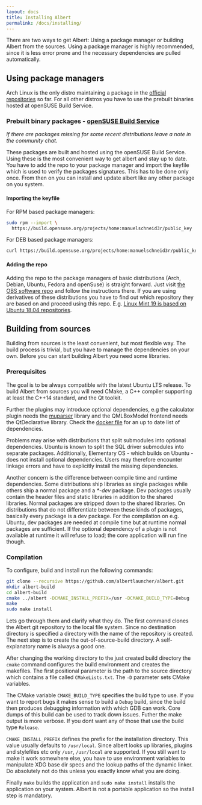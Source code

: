 ```yaml
---
layout: docs
title: Installing Albert
permalink: /docs/installing/
---
```


There are two ways to get Albert: Using a package manager or building Albert from the sources. Using a package manager is highly recommended, since it is less error prone and the necessary dependencies are pulled automatically.

## Using package managers
Arch Linux is the only distro maintaining a package in the [official repositories](https://www.archlinux.org/packages/community/x86_64/albert/) so far. For all other distros you have to use the prebuilt binaries hosted at openSUSE Build Service.

### Prebuilt binary packages - [openSUSE Build Service](https://build.opensuse.org/package/show/home:manuelschneid3r/albert)

*If there are packages missing for some recent distributions leave a note in the community chat.*

These packages are built and hosted using the openSUSE Build Service. Using these is the most convenient way to get albert and stay up to date. You have to add the repo to your package manager and import the keyfile which is used to verify the packages signatures. This has to be done only once. From then on you can install and update albert like any other package on you system.

#### Importing the keyfile

For RPM based package managers:
```bash
sudo rpm --import \
  https://build.opensuse.org/projects/home:manuelschneid3r/public_key
```

For DEB based package managers:
```bash
curl https://build.opensuse.org/projects/home:manuelschneid3r/public_key | sudo apt-key add -
```

#### Adding the repo

Adding the repo to the package managers of basic distributions (Arch, Debian, Ubuntu, Fedora and openSuse) is straight forward. Just visit [the OBS software repo](https://software.opensuse.org/download.html?project=home:manuelschneid3r&package=albert) and follow the instructions there. If you are using derivatives of these distributions you have to find out which repository they are based on and proceed using this repo. E.g. [Linux Mint 19 is based on Ubuntu 18.04 repositories](https://en.wikipedia.org/wiki/Linux_Mint_version_history#Release_history).

## Building from sources

Building from sources is the least convenient, but most flexible way. The build process is trivial, but you have to manage the dependencies on your own. Before you can start building Albert you need some libraries.

### Prerequisites

The goal is to be always compatible with the latest Ubuntu LTS release. To build Albert from sources you will need CMake, a C++ compiler supporting at least the C++14 standard, and the Qt toolkit.

Further the plugins may introduce optional dependencies, e.g the calculator plugin needs the [muparser](http://beltoforion.de/article.php?a=muparser) library and the QMLBoxModel frontend needs the QtDeclarative library. Check the [docker file](https://raw.githubusercontent.com/albertlauncher/albert/dev/Dockerfile.ubuntu1804) for an up to date list of dependencies.

Problems may arise with distributions that split submodules into optional dependencies. Ubuntu is known to split the SQL driver submodules into separate packages. Additionally, Elementary OS - which builds on Ubuntu - does not install optional dependencies. Users may therefore encounter linkage errors and have to explicitly install the missing dependencies.

Another concern is the difference between compile time and runtime dependencies. Some distributions ship libraries as single packages while others ship a normal package and a *\*-dev* package. Dev packages usually contain the header files and static libraries in addition to the shared libraries. Normal packages are stripped down to the shared libraries. On distributions that do not differentiate between these kinds of packages, basically every package is a dev package. For the compilation on e.g. Ubuntu, dev packages are needed at compile time but at runtime normal packages are sufficient. If the optional dependency of a plugin is not available at runtime it will refuse to load; the core application will run fine though.

### Compilation

To configure, build and install run the following commands:
```bash
git clone --recursive https://github.com/albertlauncher/albert.git
mkdir albert-build
cd albert-build
cmake ../albert -DCMAKE_INSTALL_PREFIX=/usr -DCMAKE_BUILD_TYPE=Debug
make
sudo make install
```

Lets go through them and clarify what they do. The first command clones the Albert git repository to the local file system. Since no destination directory is specified a directory with the name of the repository is created. The next step is to create the out-of-source-build directory. A self-explanatory name is always a good one.

After changing the working directory to the just created build directory the `cmake` command configures the build environment and creates the makefiles. The first positional parameter is the path to the source directory which contains a file called `CMakeLists.txt`. The `-D` parameter sets CMake variables.

The CMake variable `CMAKE_BUILD_TYPE` specifies the build type to use. If you want to report bugs it makes sense to build a `Debug` build, since the build then produces debugging information with which GDB can work. Core dumps of this build can be used to track down issues. Futher the make output is more verbose. If you dont want any of those that use the build type `Release`.

`CMAKE_INSTALL_PREFIX` defines the prefix for the installation directory. This value usually defaults to `/usr/local`. Since albert looks up libraries, plugins and stylefiles etc only `/usr`, `/usr/local` are supported. If you still want to make it work somewhere else, you have to use environment variables to manipulate XDG base dir specs and the lookup paths of the dynamic linker. Do absolutely not do this unless you exactly know what you are doing.

Finally `make` builds the application and `sudo make install` installs the application on your system. Albert is not a portable application so the install step is mandatory.
